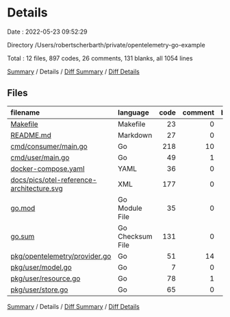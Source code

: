 # Details

Date : 2022-05-23 09:52:29

Directory /Users/robertscherbarth/private/opentelemetry-go-example

Total : 12 files,  897 codes, 26 comments, 131 blanks, all 1054 lines

[Summary](results.md) / Details / [Diff Summary](diff.md) / [Diff Details](diff-details.md)

## Files
| filename | language | code | comment | blank | total |
| :--- | :--- | ---: | ---: | ---: | ---: |
| [Makefile](/Makefile) | Makefile | 23 | 0 | 8 | 31 |
| [README.md](/README.md) | Markdown | 27 | 0 | 15 | 42 |
| [cmd/consumer/main.go](/cmd/consumer/main.go) | Go | 218 | 10 | 39 | 267 |
| [cmd/user/main.go](/cmd/user/main.go) | Go | 49 | 1 | 13 | 63 |
| [docker-compose.yaml](/docker-compose.yaml) | YAML | 36 | 0 | 1 | 37 |
| [docs/pics/otel-reference-architecture.svg](/docs/pics/otel-reference-architecture.svg) | XML | 177 | 0 | 1 | 178 |
| [go.mod](/go.mod) | Go Module File | 35 | 0 | 4 | 39 |
| [go.sum](/go.sum) | Go Checksum File | 131 | 0 | 1 | 132 |
| [pkg/opentelemetry/provider.go](/pkg/opentelemetry/provider.go) | Go | 51 | 14 | 8 | 73 |
| [pkg/user/model.go](/pkg/user/model.go) | Go | 7 | 0 | 3 | 10 |
| [pkg/user/resource.go](/pkg/user/resource.go) | Go | 78 | 1 | 15 | 94 |
| [pkg/user/store.go](/pkg/user/store.go) | Go | 65 | 0 | 23 | 88 |

[Summary](results.md) / Details / [Diff Summary](diff.md) / [Diff Details](diff-details.md)